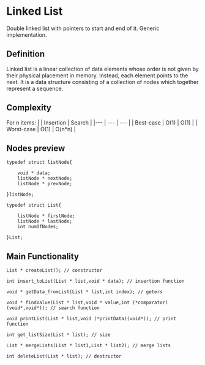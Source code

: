 # Linked List
Double linked list with pointers to start and end of it. Generic implementation.

## Definition
Linked list is a linear collection of data elements whose order is not given by their physical placement in memory. Instead, each element points to the next. It is a data structure consisting of a collection of nodes which together represent a sequence.

## Complexity
For n items:
| | Insertion | Search |
|--- | --- | --- |
| Best-case | O(1) | O(1) |
| Worst-case | O(1) | O(n\*n) |

## Nodes preview
```
typedef struct listNode{
	
	void * data;
	listNode * nextNode;
	listNode * prevNode;
		
}listNode;

typedef struct List{

	listNode * firstNode;
	listNode * lastNode;
	int numOfNodes;

}List;
```

## Main Functionality
```
List * createList(); // constructor

int insert_toList(List * list,void * data); // insertion function

void * getData_fromList(List * list,int index); // geters

void * findValue(List * list,void * value,int (*comparator)(void*,void*)); // search function

void printList(List * list,void (*printData)(void*)); // print function

int get_listSize(List * list); // size

List * mergeLists(List * list1,List * list2); // merge lists

int deleteList(List * list); // destructor
```
